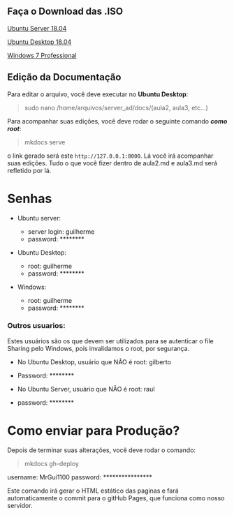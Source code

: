 ## Faça o Download das .ISO

[Ubuntu Server 18.04](https://google.com)

[Ubuntu Desktop 18.04](https://google.com)

[Windows 7 Professional](https://google.com)

## Edição da Documentação

Para editar o arquivo, você deve executar no **Ubuntu Desktop**:

> sudo nano /home/arquivos/server_ad/docs/(aula2, aula3, etc...)

Para acompanhar suas edições, você deve rodar o seguinte comando ***como root***:

> mkdocs serve

o link gerado será este `http://127.0.0.1:8000`. Lá você irá acompanhar suas edições. Tudo o que você fizer dentro de aula2.md e aula3.md será refletido por lá.

# Senhas

* Ubuntu server:
     * server login: guilherme
     * password: ********
    
* Ubuntu Desktop:
     * root: guilherme
     * password: ********

* Windows:
     * root: guilherme
     * password: ********

### Outros usuarios:

Estes usuários são os que devem ser utilizados para se autenticar o file Sharing pelo Windows, pois invalidamos o root, por segurança.

* No Ubuntu Desktop, usuário que NÃO é root: gilberto
* Password: ********

* No Ubuntu Server, usuário que NÃO é root: raul
* password: ********

# Como enviar para Produção?

Depois de terminar suas alterações, você deve rodar o comando:

> mkdocs gh-deploy

username: MrGui1100
password: ****************

Este comando irá gerar o HTML estático das paginas e fará automaticamente o commit para o gitHub Pages, que funciona como nosso servidor.





